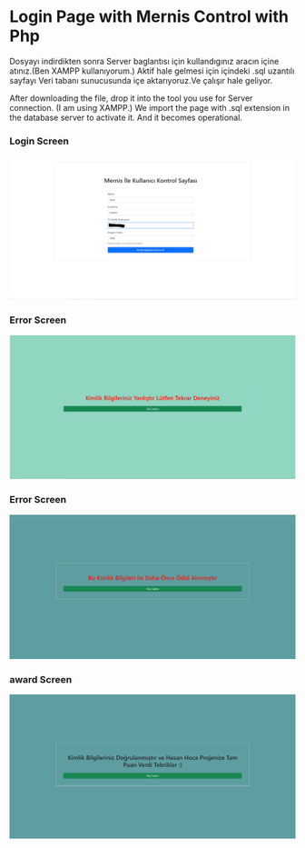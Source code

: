 # Login Page with Mernis Control with Php

 

Dosyayı indirdikten sonra Server baglantısı için kullandıgınız aracın içine atınız.(Ben XAMPP kullanıyorum.) Aktif hale gelmesi için içindeki .sql uzantılı sayfayı Veri tabanı sunucusunda içe aktarıyoruz.Ve çalışır hale geliyor.

After downloading the file, drop it into the tool you use for Server connection. (I am using XAMPP.) We import the page with .sql extension in the database server to activate it. And it becomes operational.

### Login Screen
![login](src/ornek.png) 

### Error Screen
![error](src/hata.png) 

### Error Screen
![wrong reward](src/odulAlindi.png) 

### award Screen
![award](src/odul.png) 